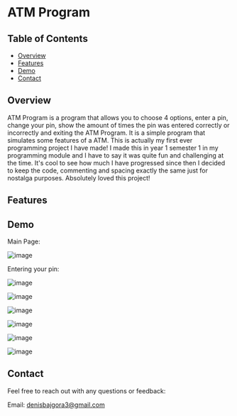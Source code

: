 # ATM Program

## Table of Contents

- [Overview](#overview)
- [Features](#features)
- [Demo](#demo)
- [Contact](#contact)

## Overview

ATM Program is a program that allows you to choose 4 options, enter a pin, change your pin, show the amount of times the pin was entered correctly or incorrectly and exiting the ATM Program. It is a simple program that simulates some features of a ATM. 
This is actually my first ever programming project I have made! I made this in year 1 semester 1 in my programming module and I have to say it was quite fun and challenging at the time. It's cool to see how much I have progressed since then I decided to keep the code, commenting and spacing
exactly the same just for nostalga purposes. Absolutely loved this project!

## Features

## Demo

Main Page:

![image](https://github.com/user-attachments/assets/ab17c380-ce17-49dd-8df5-84d273a20b67)

Entering your pin:

![image](https://github.com/user-attachments/assets/32e3881a-504e-40e6-8f4c-7c276654dd35)

![image](https://github.com/user-attachments/assets/9dce5803-1717-4999-aad1-04a4f5952a18)

![image](https://github.com/user-attachments/assets/c821f614-5c25-4885-aed4-1aabe316b1a1)

![image](https://github.com/user-attachments/assets/abe10495-ad73-4d5a-bf0a-844dd0d5efa4)

![image](https://github.com/user-attachments/assets/7d859a89-0bcb-4abc-beec-2f875a06729b)

![image](https://github.com/user-attachments/assets/16356387-8512-4d84-858d-670039f89105)


## Contact 

Feel free to reach out with any questions or feedback:

Email: denisbajgora3@gmail.com



